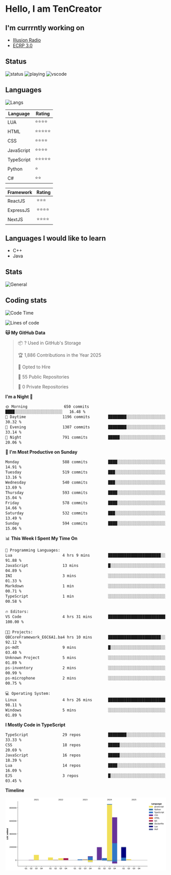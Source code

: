# Hello, I am TenCreator

## I'm currrntly working on
- [Illusion Radio](https://illusionradio.co.uk/)
- [ECRP 3.0](http://github.com/Emerald-Coast-Roleplay/)

## Status
![status](https://api.statusbadges.me/badge/status/518334475038359555?simple=true&style=for-the-badge)
![playing](https://api.statusbadges.me/badge/playing/518334475038359555?style=for-the-badge)
![vscode](https://api.statusbadges.me/badge/vscode/518334475038359555?style=for-the-badge)

## Languages
![Langs](https://github-readme-stats.vercel.app/api/top-langs/?username=tencreator&layout=compact&theme=radical)


|Language|Rating|
|--------|------|
|LUA|⭐️⭐️⭐️⭐️|
|HTML|⭐️⭐️⭐️⭐️⭐️|
|CSS|⭐️⭐️⭐️⭐️|
|JavaScript|⭐️⭐️⭐️⭐️|
|TypeScript|⭐️⭐️⭐️⭐️⭐️|
|Python|⭐️|
|C#|⭐️⭐️ |

|Framework|Rating|
|--------|------|
|ReactJS|⭐️⭐️⭐|
|ExpressJS|⭐️⭐️⭐️⭐️|
|NextJS|⭐️⭐️⭐⭐️|

## Languages I would like to learn
- C++
- Java

## Stats
![General](https://github-readme-stats.vercel.app/api?username=tencreator&show_icons=true&theme=radical)

## Coding stats

<!--START_SECTION:waka-->
![Code Time](http://img.shields.io/badge/Code%20Time-514%20hrs%2057%20mins-blue)

![Lines of code](https://img.shields.io/badge/From%20Hello%20World%20I%27ve%20Written-2.2%20million%20lines%20of%20code-blue)

**🐱 My GitHub Data** 

> 📦 ? Used in GitHub's Storage 
 > 
> 🏆 1,886 Contributions in the Year 2025
 > 
> 💼 Opted to Hire
 > 
> 📜 55 Public Repositories 
 > 
> 🔑 0 Private Repositories 
 > 
**I'm a Night 🦉** 

```text
🌞 Morning                650 commits         ████░░░░░░░░░░░░░░░░░░░░░   16.48 % 
🌆 Daytime                1196 commits        ████████░░░░░░░░░░░░░░░░░   30.32 % 
🌃 Evening                1307 commits        ████████░░░░░░░░░░░░░░░░░   33.14 % 
🌙 Night                  791 commits         █████░░░░░░░░░░░░░░░░░░░░   20.06 % 
```
📅 **I'm Most Productive on Sunday** 

```text
Monday                   588 commits         ████░░░░░░░░░░░░░░░░░░░░░   14.91 % 
Tuesday                  519 commits         ███░░░░░░░░░░░░░░░░░░░░░░   13.16 % 
Wednesday                540 commits         ███░░░░░░░░░░░░░░░░░░░░░░   13.69 % 
Thursday                 593 commits         ████░░░░░░░░░░░░░░░░░░░░░   15.04 % 
Friday                   578 commits         ████░░░░░░░░░░░░░░░░░░░░░   14.66 % 
Saturday                 532 commits         ███░░░░░░░░░░░░░░░░░░░░░░   13.49 % 
Sunday                   594 commits         ████░░░░░░░░░░░░░░░░░░░░░   15.06 % 
```


📊 **This Week I Spent My Time On** 

```text
💬 Programming Languages: 
Lua                      4 hrs 9 mins        ███████████████████████░░   91.88 % 
JavaScript               13 mins             █░░░░░░░░░░░░░░░░░░░░░░░░   04.89 % 
INI                      3 mins              ░░░░░░░░░░░░░░░░░░░░░░░░░   01.33 % 
Markdown                 1 min               ░░░░░░░░░░░░░░░░░░░░░░░░░   00.71 % 
TypeScript               1 min               ░░░░░░░░░░░░░░░░░░░░░░░░░   00.58 % 

🔥 Editors: 
VS Code                  4 hrs 31 mins       █████████████████████████   100.00 % 

🐱‍💻 Projects: 
QBCoreFramework_E6C6A1.ba4 hrs 10 mins       ███████████████████████░░   92.12 % 
ps-mdt                   9 mins              █░░░░░░░░░░░░░░░░░░░░░░░░   03.40 % 
Unknown Project          5 mins              ░░░░░░░░░░░░░░░░░░░░░░░░░   01.89 % 
ps-inventory             2 mins              ░░░░░░░░░░░░░░░░░░░░░░░░░   00.99 % 
ps-microphone            2 mins              ░░░░░░░░░░░░░░░░░░░░░░░░░   00.75 % 

💻 Operating System: 
Linux                    4 hrs 26 mins       █████████████████████████   98.11 % 
Windows                  5 mins              ░░░░░░░░░░░░░░░░░░░░░░░░░   01.89 % 
```

**I Mostly Code in TypeScript** 

```text
TypeScript               29 repos            ████████░░░░░░░░░░░░░░░░░   33.33 % 
CSS                      18 repos            █████░░░░░░░░░░░░░░░░░░░░   20.69 % 
JavaScript               16 repos            █████░░░░░░░░░░░░░░░░░░░░   18.39 % 
Lua                      14 repos            ████░░░░░░░░░░░░░░░░░░░░░   16.09 % 
EJS                      3 repos             █░░░░░░░░░░░░░░░░░░░░░░░░   03.45 % 
```



**Timeline**

![Lines of Code chart](https://raw.githubusercontent.com/tencreator/tencreator/main/assets/bar_graph.png)


<!--END_SECTION:waka-->
